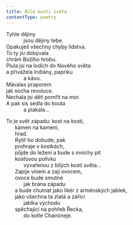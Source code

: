 ```yaml
---
title: Bílé kosti světa
contentType: poetry
---
```


<section>

Tyhle dějiny  
            jsou dějiny tebe.  
Opakuješ všechny chyby lidstva.  
To ty jsi dobývala  
chrám Božího hrobu.  
Plula jsi na lodích do Nového světa  
a přivážela Indiány, papriku  
            a kávu.  
Mávalas praporem  
jak socha revoluce.  
Nechala jsi děti pomřít na mor.  
A pak sis sedla do kouta  
            a plakala…

</section>

<section>

To je svět západu: kost na kosti,  
      kámen na kameni,  
      hrad.  
      Rytíř ho dobude, pak  
      prohraje v kostkách,  
      půjde do ležení a bude s mnichy pít  
      kosťovou polívku  
            vyvařenou z bílých kostí světa…  
      Zapije vínem a zají ovocem,  
      ovoce bude smutné  
            jak brána západu  
      a bude chutnat jako likér z arménských jablek,  
      jako všechna ta zlatá a zářící  
            jablka východu  
      spěchající na pohřeb Řecka,  
            do kotle Chairóneje.

</section>
